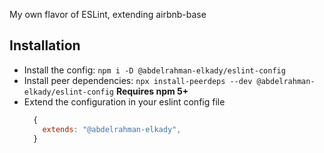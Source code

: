 My own flavor of ESLint, extending airbnb-base

## Installation

- Install the config: `npm i -D @abdelrahman-elkady/eslint-config`
- Install peer dependencies: `npx install-peerdeps --dev @abdelrahman-elkady/eslint-config` **Requires npm 5+**
- Extend the configuration in your eslint config file
  ```js
    {
      extends: "@abdelrahman-elkady",
    }
  ```
